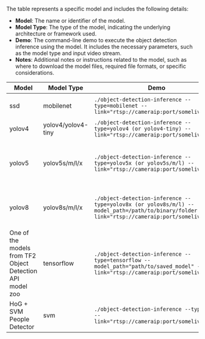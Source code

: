 
The table represents a specific model and includes the following details:

- **Model**: The name or identifier of the model.
- **Model Type**: The type of the model, indicating the underlying architecture or framework used.
- **Demo**: The command-line demo to execute the object detection inference using the model. It includes the necessary parameters, such as the model type and input video stream.
- **Notes**: Additional notes or instructions related to the model, such as where to download the model files, required file formats, or specific considerations.


| Model                    | Model Type           | Demo                                                                                        | Notes                                                                                                                                                                                                                                     |
| ----------------------- | -------------------- | ------------------------------------------------------------------------------------------- | ----------------------------------------------------------------------------------------------------------------------------------------------------------------------------------------------------------------------------------------- |
| ssd                     | mobilenet            | `./object-detection-inference --type=mobilenet --link="rtsp://cameraip:port/somelivefeed"`  | Caffemodel and Prototxt for deploying (download inside models folder): [MobileNet-SSD](https://github.com/chuanqi305/MobileNet-SSD)                                                                                                      |
| yolov4                  | yolov4/yolov4-tiny   | `./object-detection-inference --type=yolov4 (or yolov4-tiny) --link="rtsp://cameraip:port/somelivefeed"` | Weights and .cfg files to download inside models folder from [yolov4](https://github.com/AlexeyAB/darknet/releases/tag/yolov4)                                                                                                            |
| yolov5                  | yolov5s/m/l/x        | `./object-detection-inference --type=yolov5x (or yolov5s/m/l) --link="rtsp://cameraip:port/somelivefeed"` | Weights to put inside models folder after exporting the pretrained .pt file in ONNX format using the script from [yolov5](https://github.com/ultralytics/yolov5/blob/master/export.py). It's assumed you call the binary with the same name as the model type (i.e., yolov5x.onnx) |
| yolov8                  | yolov8s/m/l/x        | `./object-detection-inference --type=yolov8x (or yolov8s/m/l) --model_path=/path/to/binary/folder --link="rtsp://cameraip:port/somelivefeed"` | Weights to put inside models folder after exporting the pretrained .pt file in ONNX format, [same way as yolov5](https://github.com/ultralytics/ultralytics/tree/main/examples/YOLOv8-CPP-Inference). It's assumed that you name the binary the same as the model type, for example, "yolov8x.onnx." |
| One of the models from TF2 Object Detection API model zoo | tensorflow | `./object-detection-inference --type=tensorflow --model_path="path/to/saved_model" --link="rtsp://cameraip:port/somelivefeed"` | Download from [model zoo](https://github.com/tensorflow/models/blob/master/research/object_detection/g3doc/tf2_detection_zoo.md) and set `model_path` to the `saved_model` folder where `saved_model.pb` is stored. Tested models: `ssd_resnet50_v1_fpn_640x640_coco17_tpu-8`, `ssd_mobilenet_v2_320x320_coco17_tpu-8`, `ssd_resnet101_v1_fpn_640x640_coco17_tpu-8` |
| HoG + SVM People Detector | svm                  | `./object-detection-inference --type=svm --link="rtsp://cameraip:port/somelivefeed"`     |                                                                                                                                                                                                                                           |

